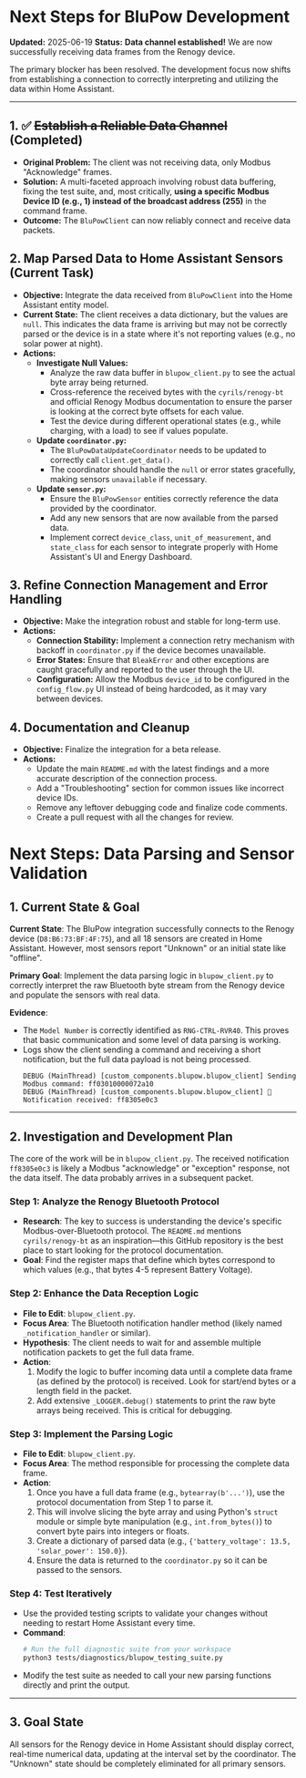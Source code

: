 # Next Steps for BluPow Development

**Updated:** 2025-06-19
**Status:** **Data channel established!** We are now successfully receiving data frames from the Renogy device.

The primary blocker has been resolved. The development focus now shifts from establishing a connection to correctly interpreting and utilizing the data within Home Assistant.

---

## 1. ✅ ~~Establish a Reliable Data Channel~~ (Completed)

- **Original Problem:** The client was not receiving data, only Modbus "Acknowledge" frames.
- **Solution:** A multi-faceted approach involving robust data buffering, fixing the test suite, and, most critically, **using a specific Modbus Device ID (e.g., 1) instead of the broadcast address (255)** in the command frame.
- **Outcome:** The `BluPowClient` can now reliably connect and receive data packets.

## 2. Map Parsed Data to Home Assistant Sensors (Current Task)

- **Objective:** Integrate the data received from `BluPowClient` into the Home Assistant entity model.
- **Current State:** The client receives a data dictionary, but the values are `null`. This indicates the data frame is arriving but may not be correctly parsed or the device is in a state where it's not reporting values (e.g., no solar power at night).
- **Actions:**
    - **Investigate Null Values:**
        - Analyze the raw data buffer in `blupow_client.py` to see the actual byte array being returned.
        - Cross-reference the received bytes with the `cyrils/renogy-bt` and official Renogy Modbus documentation to ensure the parser is looking at the correct byte offsets for each value.
        - Test the device during different operational states (e.g., while charging, with a load) to see if values populate.
    - **Update `coordinator.py`:**
        - The `BluPowDataUpdateCoordinator` needs to be updated to correctly call `client.get_data()`.
        - The coordinator should handle the `null` or error states gracefully, making sensors `unavailable` if necessary.
    - **Update `sensor.py`:**
        - Ensure the `BluPowSensor` entities correctly reference the data provided by the coordinator.
        - Add any new sensors that are now available from the parsed data.
        - Implement correct `device_class`, `unit_of_measurement`, and `state_class` for each sensor to integrate properly with Home Assistant's UI and Energy Dashboard.

## 3. Refine Connection Management and Error Handling

- **Objective:** Make the integration robust and stable for long-term use.
- **Actions:**
    - **Connection Stability:** Implement a connection retry mechanism with backoff in `coordinator.py` if the device becomes unavailable.
    - **Error States:** Ensure that `BleakError` and other exceptions are caught gracefully and reported to the user through the UI.
    - **Configuration:** Allow the Modbus `device_id` to be configured in the `config_flow.py` UI instead of being hardcoded, as it may vary between devices.

## 4. Documentation and Cleanup

- **Objective:** Finalize the integration for a beta release.
- **Actions:**
    - Update the main `README.md` with the latest findings and a more accurate description of the connection process.
    - Add a "Troubleshooting" section for common issues like incorrect device IDs.
    - Remove any leftover debugging code and finalize code comments.
    - Create a pull request with all the changes for review.

# Next Steps: Data Parsing and Sensor Validation

## 1. Current State & Goal

**Current State**: The BluPow integration successfully connects to the Renogy device (`D8:B6:73:BF:4F:75`), and all 18 sensors are created in Home Assistant. However, most sensors report "Unknown" or an initial state like "offline".

**Primary Goal**: Implement the data parsing logic in `blupow_client.py` to correctly interpret the raw Bluetooth byte stream from the Renogy device and populate the sensors with real data.

**Evidence**:
- The `Model Number` is correctly identified as `RNG-CTRL-RVR40`. This proves that basic communication and some level of data parsing is working.
- Logs show the client sending a command and receiving a short notification, but the full data payload is not being processed.
  ```
  DEBUG (MainThread) [custom_components.blupow.blupow_client] Sending Modbus command: ff03010000072a10
  DEBUG (MainThread) [custom_components.blupow.blupow_client] 📨 Notification received: ff8305e0c3
  ```

---

## 2. Investigation and Development Plan

The core of the work will be in `blupow_client.py`. The received notification `ff8305e0c3` is likely a Modbus "acknowledge" or "exception" response, not the data itself. The data probably arrives in a subsequent packet.

### Step 1: Analyze the Renogy Bluetooth Protocol
- **Research**: The key to success is understanding the device's specific Modbus-over-Bluetooth protocol. The `README.md` mentions `cyrils/renogy-bt` as an inspiration—this GitHub repository is the best place to start looking for the protocol documentation.
- **Goal**: Find the register maps that define which bytes correspond to which values (e.g., that bytes 4-5 represent Battery Voltage).

### Step 2: Enhance the Data Reception Logic
- **File to Edit**: `blupow_client.py`.
- **Focus Area**: The Bluetooth notification handler method (likely named `_notification_handler` or similar).
- **Hypothesis**: The client needs to wait for and assemble multiple notification packets to get the full data frame.
- **Action**:
    1.  Modify the logic to buffer incoming data until a complete data frame (as defined by the protocol) is received. Look for start/end bytes or a length field in the packet.
    2.  Add extensive `_LOGGER.debug()` statements to print the raw byte arrays being received. This is critical for debugging.

### Step 3: Implement the Parsing Logic
- **File to Edit**: `blupow_client.py`.
- **Focus Area**: The method responsible for processing the complete data frame.
- **Action**:
    1.  Once you have a full data frame (e.g., `bytearray(b'...')`), use the protocol documentation from Step 1 to parse it.
    2.  This will involve slicing the byte array and using Python's `struct` module or simple byte manipulation (e.g., `int.from_bytes()`) to convert byte pairs into integers or floats.
    3.  Create a dictionary of parsed data (e.g., `{'battery_voltage': 13.5, 'solar_power': 150.0}`).
    4.  Ensure the data is returned to the `coordinator.py` so it can be passed to the sensors.

### Step 4: Test Iteratively
- Use the provided testing scripts to validate your changes without needing to restart Home Assistant every time.
- **Command**:
  ```bash
  # Run the full diagnostic suite from your workspace
  python3 tests/diagnostics/blupow_testing_suite.py
  ```
- Modify the test suite as needed to call your new parsing functions directly and print the output.

---

## 3. Goal State

All sensors for the Renogy device in Home Assistant should display correct, real-time numerical data, updating at the interval set by the coordinator. The "Unknown" state should be completely eliminated for all primary sensors. 